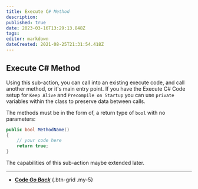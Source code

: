 ```yaml
---
title: Execute C# Method
description: 
published: true
date: 2023-03-16T13:29:13.848Z
tags: 
editor: markdown
dateCreated: 2021-08-25T21:31:54.418Z
---
```


## Execute C# Method
Using this sub-action, you can call into an existing execute code, and call another method, or it's main entry point.  If you have the Execute C# Code setup for `Keep Alive` and `Precompile on Startup` you can use `private` variables within the class to preserve data between calls.

The methods must be in the form of, a return type of `bool` with no parameters:

```csharp
public bool MethodName()
{
    // your code here
    return true;
}
```
The capabilities of this sub-action maybe extended later.

---

- [<i class="mdi mdi-chevron-left"></i> **Code *Go Back***](/Sub-Actions/Code)
{.btn-grid .my-5}
